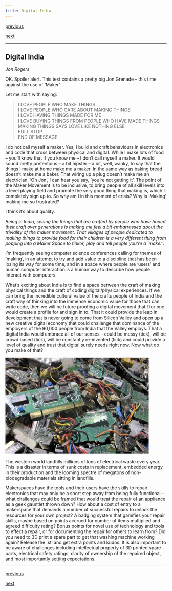 ```yaml
---
title: Digital India
---
```


<div id="nav">
  <p class="alignleft"><a href="3_08.html">previous</a></p>
  <p class="alignright"><a href="4_02.html">next</a></p>
  <div style="clear: both;"></div>
</div>

---

## Digital India
_Jon Rogers_

OK. Spoiler alert. This text contains a pretty big Jon Grenade – this time against the use of ‘Maker’.

Let me start with saying:

>I LOVE PEOPLE WHO MAKE THINGS  
>I LOVE PEOPLE WHO CARE ABOUT MAKING THINGS  
>I LOVE HAVING THINGS MADE FOR ME  
>I LOVE BUYING THINGS FROM PEOPLE WHO HAVE MADE THINGS
>MAKING THINGS SAYS LOVE LIKE NOTHING ELSE    
>FULL STOP  
>END OF MESSAGE


I do not call myself a maker. Yes, I build and craft behaviours in electronics and code that cross between physical and digital. While I make lots of food – you’ll know that if you know me – I don’t call myself a maker. It would sound pretty pretentious – a bit hipster – a bit, well, wanky, to say that the things I make at home make me a maker. In the same way as baking bread doesn’t make me a baker. That wiring up a plug doesn’t make me an electrician. ‘Oh Jon’, I can hear you say, ‘you’re not getting it’. The point of the Maker Movement is to be inclusive, to bring people of all skill levels into a level playing field and promote the very good thing that making is, which I completely sign up to. So why am I in this moment of crisis? Why is ‘Making’ making me so frustrated?

I think it’s about quality.

_Being in India, seeing the things that are crafted by people who have honed their craft over generations is making me feel a bit embarrassed about the triviality of the maker movement. That villages of people dedicated to making things to provide food for their children is a very different thing from popping into a Maker Space to tinker, play and tell people you’re a ‘maker’._

I’m frequently seeing computer science conferences calling for themes of ‘making’, in an attempt to try and add value to a discipline that has been losing its way for some time, and in a space where people are ‘users’ and human computer interaction is a human way to describe how people interact with computers.

What’s exciting about India is to find a space between the craft of making physical things and the craft of coding digital/physical experiences. If we can bring the incredible cultural value of the crafts people of India and the craft way of thinking into the immense economic value for those that can write code, then we will be future proofing a digital movement that I for one would create a profile for and sign in to. That it could provide the leap in development that is never going to come from Silicon Valley and open up a new creative digital economy that could challenge that dominance of the employers of the 90,000 people from India that the Valley employs. That a digital India would embrace all of our senses – could be messy (tick), will be crowd based (tick), will be constantly re-invented (tick) and could provide a level of quality and trust that digital surely needs right now. Now what do you make of that?

![](images/27.jpg)

The western world landfills millions of tons of electrical waste every year. This is a disaster in terms of sunk costs in replacement, embedded energy in their production and the looming spectre of megatons of non-biodegradable materials sitting in landfills.

Makerspaces have the tools and their users have the skills to repair electronics  that may only be a short step away from being fully functional – what challenges could be framed that would treat the repair of an appliance as a geek gauntlet thrown down? How about a cost of entry to a makerspace that demands a number of successful repairs to unlock the resources for your own project? A badging system that gamifies your repair skills, maybe based on points accrued for number of items multiplied and agreed difficulty rating? Bonus points for novel use of technology and tools to effect a repair, or for documenting the repair for others to learn from? Did you need to 3D print a spare part to get that washing machine working again? Release the .stl and get extra points and kudos. It is also important to be aware of challenges including intellectual property of 3D printed spare parts, electrical safety ratings, clarity of ownership of the repaired object, and most importantly setting expectations.

---

<div id="nav">
  <p class="alignleft"><a href="3_08.html">previous</a></p>
  <p class="alignright"><a href="4_02.html">next</a></p>
  <div style="clear: both;"></div>
</div>